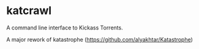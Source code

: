 # katcrawl
A command line interface to Kickass Torrents.

A major rework of katastrophe (https://github.com/alyakhtar/Katastrophe)
